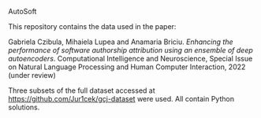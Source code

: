 AutoSoft

This repository contains the data used in the paper:

Gabriela Czibula, Mihaiela Lupea and Anamaria Briciu. _Enhancing the performance of software authorship attribution using an ensemble of deep autoencoders_. Computational Intelligence and Neuroscience, Special Issue on Natural Language Processing and Human Computer Interaction, 2022 (under review)

Three subsets of the full dataset accessed at https://github.com/Jur1cek/gcj-dataset were used. All contain Python solutions. 


